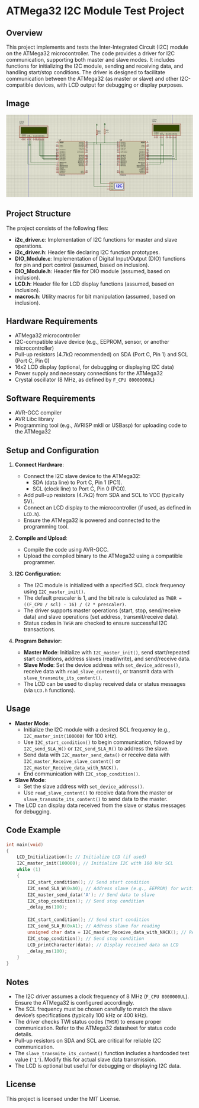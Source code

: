 # ATMega32 I2C Module Test Project

## Overview
This project implements and tests the Inter-Integrated Circuit (I2C) module on the ATMega32 microcontroller. The code provides a driver for I2C communication, supporting both master and slave modes. It includes functions for initializing the I2C module, sending and receiving data, and handling start/stop conditions. The driver is designed to facilitate communication between the ATMega32 (as master or slave) and other I2C-compatible devices, with LCD output for debugging or display purposes.

## Image
![ATMega32 I2C Setup](https://github.com/Ahmed2222002/Embedded-Systems/blob/I2C_Driver/image.png)

## Project Structure
The project consists of the following files:
- **i2c_driver.c**: Implementation of I2C functions for master and slave operations.
- **i2c_driver.h**: Header file declaring I2C function prototypes.
- **DIO_Module.c**: Implementation of Digital Input/Output (DIO) functions for pin and port control (assumed, based on inclusion).
- **DIO_Module.h**: Header file for DIO module (assumed, based on inclusion).
- **LCD.h**: Header file for LCD display functions (assumed, based on inclusion).
- **macros.h**: Utility macros for bit manipulation (assumed, based on inclusion).

## Hardware Requirements
- ATMega32 microcontroller
- I2C-compatible slave device (e.g., EEPROM, sensor, or another microcontroller)
- Pull-up resistors (4.7kΩ recommended) on SDA (Port C, Pin 1) and SCL (Port C, Pin 0)
- 16x2 LCD display (optional, for debugging or displaying I2C data)
- Power supply and necessary connections for the ATMega32
- Crystal oscillator (8 MHz, as defined by `F_CPU 8000000UL`)

## Software Requirements
- AVR-GCC compiler
- AVR Libc library
- Programming tool (e.g., AVRISP mkII or USBasp) for uploading code to the ATMega32

## Setup and Configuration
1. **Connect Hardware**:
   - Connect the I2C slave device to the ATMega32:
     - SDA (data line) to Port C, Pin 1 (PC1).
     - SCL (clock line) to Port C, Pin 0 (PC0).
   - Add pull-up resistors (4.7kΩ) from SDA and SCL to VCC (typically 5V).
   - Connect an LCD display to the microcontroller (if used, as defined in `LCD.h`).
   - Ensure the ATMega32 is powered and connected to the programming tool.

2. **Compile and Upload**:
   - Compile the code using AVR-GCC.
   - Upload the compiled binary to the ATMega32 using a compatible programmer.

3. **I2C Configuration**:
   - The I2C module is initialized with a specified SCL clock frequency using `I2C_master_init()`.
   - The default prescaler is 1, and the bit rate is calculated as `TWBR = ((F_CPU / scl) - 16) / (2 * prescaler)`.
   - The driver supports master operations (start, stop, send/receive data) and slave operations (set address, transmit/receive data).
   - Status codes in `TWSR` are checked to ensure successful I2C transactions.

4. **Program Behavior**:
   - **Master Mode**: Initialize with `I2C_master_init()`, send start/repeated start conditions, address slaves (read/write), and send/receive data.
   - **Slave Mode**: Set the device address with `set_device_address()`, receive data with `read_slave_content()`, or transmit data with `slave_transmite_its_content()`.
   - The LCD can be used to display received data or status messages (via `LCD.h` functions).

## Usage
- **Master Mode**:
  - Initialize the I2C module with a desired SCL frequency (e.g., `I2C_master_init(100000)` for 100 kHz).
  - Use `I2C_start_condition()` to begin communication, followed by `I2C_send_SLA_W()` or `I2C_send_SLA_R()` to address the slave.
  - Send data with `I2C_master_send_data()` or receive data with `I2C_master_Receive_slave_content()` or `I2C_master_Receive_data_with_NACK()`.
  - End communication with `I2C_stop_condition()`.
- **Slave Mode**:
  - Set the slave address with `set_device_address()`.
  - Use `read_slave_content()` to receive data from the master or `slave_transmite_its_content()` to send data to the master.
- The LCD can display data received from the slave or status messages for debugging.

## Code Example
```c
int main(void)
{
    LCD_Initialization(); // Initialize LCD (if used)
    I2C_master_init(100000); // Initialize I2C with 100 kHz SCL
    while (1)
    {
        I2C_start_condition(); // Send start condition
        I2C_send_SLA_W(0xA0); // Address slave (e.g., EEPROM) for writing
        I2C_master_send_data('A'); // Send data to slave
        I2C_stop_condition(); // Send stop condition
        _delay_ms(100);
        
        I2C_start_condition(); // Send start condition
        I2C_send_SLA_R(0xA1); // Address slave for reading
        unsigned char data = I2C_master_Receive_data_with_NACK(); // Receive data
        I2C_stop_condition(); // Send stop condition
        LCD_printCharacter(data); // Display received data on LCD
        _delay_ms(100);
    }
}
```

## Notes
- The I2C driver assumes a clock frequency of 8 MHz (`F_CPU 8000000UL`). Ensure the ATMega32 is configured accordingly.
- The SCL frequency must be chosen carefully to match the slave device’s specifications (typically 100 kHz or 400 kHz).
- The driver checks TWI status codes (`TWSR`) to ensure proper communication. Refer to the ATMega32 datasheet for status code details.
- Pull-up resistors on SDA and SCL are critical for reliable I2C communication.
- The `slave_transmite_its_content()` function includes a hardcoded test value (`'1'`). Modify this for actual slave data transmission.
- The LCD is optional but useful for debugging or displaying I2C data.


## License
This project is licensed under the MIT License.
